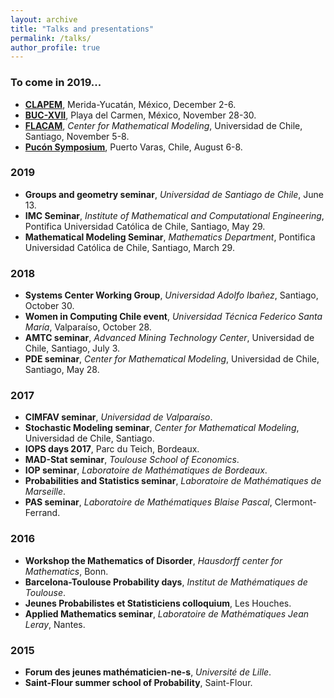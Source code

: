 ```yaml
---
layout: archive
title: "Talks and presentations"
permalink: /talks/
author_profile: true
---
```


### To come in 2019...
* [**CLAPEM**](http://clapem2019.eventos.cimat.mx/ "XV Latin American Congress of Probability and Mathematical Statistics"), Merida-Yucatán, México, December 2-6.
* [**BUC-XVII**](http://buc.cimat.mx/node/47 "BUC-Chile Probability meeting"), Playa del Carmen, México, November 28-30.
* [**FLACAM**](http://eventos.cmm.uchile.cl/flacam2019/ "French Latin-American Conference on new trends in Applied Mathematics"), *Center for Mathematical Modeling*, Universidad de Chile, Santiago, November 5-8.
* [**Pucón Symposium**](http://eventos.cmm.uchile.cl/pucon2019/ "Data Science for Frontier Astronomy, Biology, Medicine and Climate"), Puerto Varas, Chile, August 6-8.
 
 
### 2019

* **Groups and geometry seminar**, *Universidad de Santiago de Chile*, June 13.
* **IMC Seminar**, *Institute of Mathematical and Computational Engineering*, Pontifica Universidad Católica de Chile, Santiago, May 29.
* **Mathematical Modeling Seminar**, *Mathematics Department*, Pontifica Universidad Católica de Chile, Santiago, March 29.


### 2018 
* **Systems Center Working Group**, *Universidad Adolfo Ibañez*, Santiago, October 30. 
* **Women in Computing Chile event**, *Universidad Técnica Federico Santa María*, Valparaíso, October 28.
* **AMTC seminar**, *Advanced Mining Technology Center*, Universidad de Chile, Santiago, July 3. 
* **PDE seminar**, *Center for Mathematical Modeling*, Universidad de Chile, Santiago, May 28.

### 2017
* **CIMFAV seminar**, *Universidad de Valparaíso*.
* **Stochastic Modeling seminar**, *Center for Mathematical Modeling*, Universidad de Chile, Santiago.
* **IOPS days 2017**, Parc du Teich, Bordeaux.
* **MAD-Stat seminar**, *Toulouse School of Economics*.
* **IOP seminar**, *Laboratoire de Mathématiques de Bordeaux*.
* **Probabilities and Statistics seminar**, *Laboratoire de Mathématiques de Marseille*. 
* **PAS seminar**, *Laboratoire de Mathématiques Blaise Pascal*, Clermont-Ferrand.

### 2016
* **Workshop the Mathematics of Disorder**, *Hausdorff center for Mathematics*, Bonn. 
* **Barcelona-Toulouse Probability days**, *Institut de Mathématiques de Toulouse*. 
* **Jeunes Probabilistes et Statisticiens colloquium**, Les Houches.
* **Applied Mathematics seminar**, *Laboratoire de Mathématiques Jean Leray*, Nantes.

### 2015
* **Forum des jeunes mathématicien-ne-s**, *Université de Lille*.
* **Saint-Flour summer school of Probability**, Saint-Flour.
